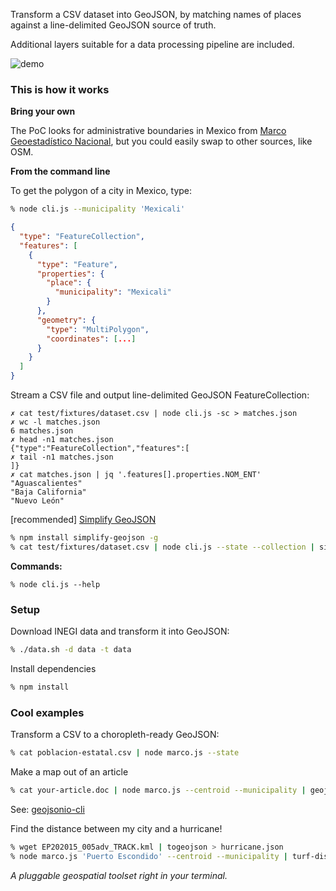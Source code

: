 Transform a CSV dataset into GeoJSON, by matching names of places against a line-delimited GeoJSON source of truth.

Additional layers suitable for a data processing pipeline are included.

![demo](https://raw.githubusercontent.com/rodowi/marco/master/demo.gif)

### This is how it works

**Bring your own**

The PoC looks for administrative boundaries in Mexico from [Marco Geoestadístico Nacional](http://www.inegi.org.mx/geo/contenidos/geoestadistica/m_g_0.aspx), but you could easily swap to other sources, like OSM.

**From the command line**

To get the polygon of a city in Mexico, type:

```bash
% node cli.js --municipality 'Mexicali'
```

```json
{
  "type": "FeatureCollection",
  "features": [
    {
      "type": "Feature",
      "properties": {
        "place": {
          "municipality": "Mexicali"
        }
      },
      "geometry": {
        "type": "MultiPolygon",
        "coordinates": [...]
      }
    }
  ]
}
```

Stream a CSV file and output line-delimited GeoJSON FeatureCollection:

```
✗ cat test/fixtures/dataset.csv | node cli.js -sc > matches.json
✗ wc -l matches.json
6 matches.json
✗ head -n1 matches.json
{"type":"FeatureCollection","features":[
✗ tail -n1 matches.json
]}
✗ cat matches.json | jq '.features[].properties.NOM_ENT'
"Aguascalientes"
"Baja California"
"Nuevo León"
```

[recommended] [Simplify GeoJSON](https://github.com/maxogden/simplify-geojson)

```bash
% npm install simplify-geojson -g
% cat test/fixtures/dataset.csv | node cli.js --state --collection | simplify-geojson -t 0.01 > map.json
```

**Commands:**

```
% node cli.js --help
```

### Setup

Download INEGI data and transform it into GeoJSON:

```bash
% ./data.sh -d data -t data
```

Install dependencies

```bash
% npm install
```

### Cool examples

Transform a CSV to a choropleth-ready GeoJSON:

```bash
% cat poblacion-estatal.csv | node marco.js --state
```

Make a map out of an article

```bash
% cat your-article.doc | node marco.js --centroid --municipality | geojsonio
```

See: [geojsonio-cli](https://github.com/mapbox/geojsonio-cli)

Find the distance between my city and a hurricane!

```bash
% wget EP202015_005adv_TRACK.kml | togeojson > hurricane.json
% node marco.js 'Puerto Escondido' --centroid --municipality | turf-distance hurricane.json
```

_A pluggable geospatial toolset right in your terminal._

